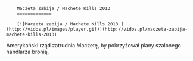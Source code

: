 
        Maczeta zabija / Machete Kills 2013 
        =============
        
        [![Maczeta zabija / Machete Kills 2013 ](http://vidos.pl/images/player.gif)](http://vidos.pl/maczeta-zabija-machete-kills-2013)
        
        
 Amerykański rząd zatrudnia Maczetę, by pokrzyżował plany szalonego handlarza bronią.
    